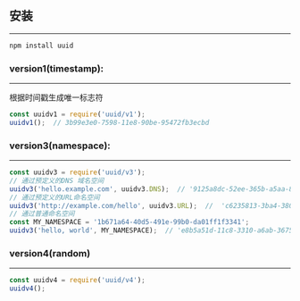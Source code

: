 ## 安装
***

```bash
npm install uuid
```

### version1(timestamp):
***

根据时间戳生成唯一标志符

```javascript
const uuidv1 = require('uuid/v1');
uuidv1();  // 3b99e3e0-7598-11e8-90be-95472fb3ecbd
```

### version3(namespace):
***

```javascript
const uuidv3 = require('uuid/v3');
// 通过预定义的DNS 域名空间
uuidv3('hello.example.com', uuidv3.DNS);  // '9125a8dc-52ee-365b-a5aa-81b0b3681cf6'
// 通过预定义的URL命名空间
uuidv3('http://example.com/hello', uuidv3.URL);  //  'c6235813-3ba4-3801-ae84-e0a6ebb7d138'
// 通过普通命名空间
const MY_NAMESPACE = '1b671a64-40d5-491e-99b0-da01ff1f3341';
uuidv3('hello, world', MY_NAMESPACE);  // 'e8b5a51d-11c8-3310-a6ab-367563f20686'
```

### version4(random)
***

```javascript
const uuidv4 = require('uuid/v4');
uuidv4();
```
